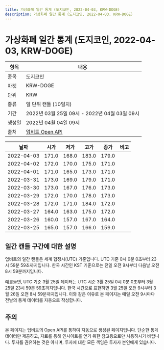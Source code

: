 ```yaml
---
title: 가상화폐 일간 통계 (도지코인, 2022-04-03, KRW-DOGE)
description: 가상화폐 일간 통계 (도지코인, 2022-04-03, KRW-DOGE)
---
```



가상화폐 일간 통계 (도지코인, 2022-04-03, KRW-DOGE)
===

|항목|내용|
|--|--|
|종목|도지코인|
|마켓|KRW-DOGE|
|단위|KRW|
|종류|일 단위 캔들 (10일치)|
|기간|2022년 03월 25일 09시 - 2022년 04월 03일 09시|
|생성일|2022년 04월 04일 09시|
|출처|[업비트 Open API](https://docs.upbit.com)|


|날짜|시가|저가|고가|종가|비고|
|--|--|--|--|--|--|
|2022-04-03|171.0|168.0|183.0|179.0|    |
|2022-04-02|172.0|170.0|175.0|171.0|    |
|2022-04-01|171.0|165.0|173.0|171.0|    |
|2022-03-31|173.0|169.0|179.0|171.0|    |
|2022-03-30|173.0|167.0|176.0|173.0|    |
|2022-03-29|172.0|170.0|178.0|173.0|    |
|2022-03-28|172.0|171.0|184.0|172.0|    |
|2022-03-27|164.0|163.0|175.0|172.0|    |
|2022-03-26|160.0|157.0|167.0|164.0|    |
|2022-03-25|165.0|157.0|166.0|159.0|    |


일간 캔들 구간에 대한 설명
---


업비트의 일간 캔들은 세계 협정시(UTC) 기준입니다. 
UTC 기준 0시 0분 0초부터 23시 59분 59초까지입니다. 
한국 시간인 KST 기준으로는 전일 오전 9시부터 다음날 오전 8시 59분까지입니다. 


예를들면, UTC 기준 3월 25일 데이터는 UTC 시준 3월 25일 0시 0분 0초부터 3월 25일 23시 59분 59초까지입니다. 
한국 시간으로 표현하면 3월 25일 오전 9시부터 3월 26일 오전 8시 59분까지입니다. 
이와 같은 이유로 본 페이지는 매일 오전 9시마다 전날의 통계 데이터를 자동으로 작성합니다. 


주의
---


본 페이지는 업비트의 Open API를 통하여 자동으로 생성된 페이지입니다. 
단순한 통계 데이터만 제공하고, 자료를 통해 인사이트를 얻기 위한 참고용으로만 사용하시기 바랍니다. 
투자를 권유하는 것은 아니며, 투자에 대한 모든 책임은 투자자 본인에게 있습니다. 
